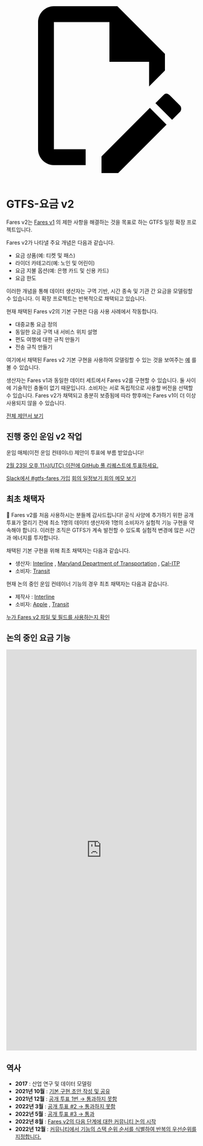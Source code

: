 <svg class="pencil" xmlns="http://www.w3.org/2000/svg" viewBox="0 0 24 24"><path d="M10 20H6V4h7v5h5v3.1l2-2V8l-6-6H6c-1.1 0-2 .9-2 2v16c0 1.1.9 2 2 2h4v-2m10.2-7c.1 0 .3.1.4.2l1.3 1.3c.2.2.2.6 0 .8l-1 1-2.1-2.1 1-1c.1-.1.2-.2.4-.2m0 3.9L14.1 23H12v-2.1l6.1-6.1 2.1 2.1Z"></path></svg>

# GTFS-요금 v2

Fares v2는 [Fares v1](/schedule/examples/fares-v1) 의 제한 사항을 해결하는 것을 목표로 하는 GTFS 일정 확장 프로젝트입니다.

Fares v2가 나타낼 주요 개념은 다음과 같습니다.

- 요금 상품(예: 티켓 및 패스)
- 라이더 카테고리(예: 노인 및 어린이)
- 요금 지불 옵션(예: 은행 카드 및 신용 카드)
- 요금 한도

이러한 개념을 통해 데이터 생산자는 구역 기반, 시간 종속 및 기관 간 요금을 모델링할 수 있습니다. 이 확장 프로젝트는 반복적으로 채택되고 있습니다.

현재 채택된 Fares v2의 기본 구현은 다음 사용 사례에서 작동합니다.

- 대중교통 요금 정의
- 동일한 요금 구역 내 서비스 위치 설명
- 편도 여행에 대한 규칙 만들기
- 전송 규칙 만들기

여기에서 채택된 Fares v2 기본 구현을 사용하여 모델링할 수 있는 것을 보여주는 [예](/schedule/examples/fares-v2) 를 볼 수 있습니다.

생산자는 Fares v1과 동일한 데이터 세트에서 Fares v2를 구현할 수 있습니다. 둘 사이에 기술적인 충돌이 없기 때문입니다. 소비자는 서로 독립적으로 사용할 버전을 선택할 수 있습니다. Fares v2가 채택되고 충분히 보증됨에 따라 향후에는 Fares v1이 더 이상 사용되지 않을 수 있습니다.

<a class="button no-icon" target="_blank" href="https://share.mobilitydata.org/gtfs-fares-v2">전체 제안서 보기</a>

## 진행 중인 운임 v2 작업

운임 매체(이전 운임 컨테이너) 제안이 투표에 부름 받았습니다!

[2월 23일 오후 11시(UTC) 이전에 GitHub 풀 리퀘스트에 투표하세요.](https://github.com/google/transit/pull/355#issuecomment-1430617967)

<a class="button no-icon" target="_blank" href="https://share.mobilitydata.org/slack">Slack에서 #gtfs-fares 가입</a> <a class="button no-icon" target="_blank" href="https://www.eventbrite.ca/e/specifications-discussions-gtfs-fares-v2-monthly-meetings-tickets-522966225057">회의 일정</a><a class="button no-icon" target="_blank" href="https://docs.google.com/document/d/1d3g5bMXupdElCKrdv6rhFNN11mrQgEk-ibA7wdqVLTU/edit">보기 회의 메모 보기</a>

## 최초 채택자

🎉 Fares v2를 처음 사용하시는 분들께 감사드립니다! 공식 사양에 추가하기 위한 공개 투표가 열리기 전에 최소 1명의 데이터 생산자와 1명의 소비자가 실험적 기능 구현을 약속해야 합니다. 이러한 조직은 GTFS가 계속 발전할 수 있도록 실험적 변경에 많은 시간과 에너지를 투자합니다.

채택된 기본 구현을 위해 최초 채택자는 다음과 같습니다.

- 생산자: [Interline](https://www.interline.io/) , [Maryland Department of Transportation](https://www.mta.maryland.gov/developer-resources) , [Cal-ITP](https://dot.ca.gov/cal-itp/cal-itp-gtfs)
- 소비자: [Transit](https://transitapp.com/)

현재 논의 중인 운임 컨테이너 기능의 경우 최초 채택자는 다음과 같습니다.

- 제작사 : [Interline](https://www.interline.io/)
- 소비자: [Apple](https://www.apple.com/) , [Transit](https://transitapp.com/)

<a class="button no-icon" target="_blank" href="https://docs.google.com/spreadsheets/d/1jpKjz6MbCD2XPhmIP11EDi-P2jMh7x2k-oHS-pLf2vI/edit?usp=sharing">누가 Fares v2 파일 및 필드를 사용하는지 확인</a>

## 논의 중인 요금 기능

<iframe src="https://portal.productboard.com/rhk8dbtic1iqakfznucry448" frameborder="0" width="100%", style="min-height:1060px"></iframe>

## 역사

- **2017** : 산업 연구 및 데이터 모델링
- **2021년 10월** : [기본 구현 초안 작성 및 공유](https://github.com/google/transit/pull/286#issue-1026848880)
- **2021년 12월** : [공개 투표 1번 → 통과하지 못함](https://github.com/google/transit/pull/286#issuecomment-990258396)
- **2022년 3월** : [공개 투표 #2 → 통과하지 못함](https://github.com/google/transit/pull/286#issuecomment-1080716109)
- **2022년 5월** : [공개 투표 #3 → 통과](https://github.com/google/transit/pull/286#issuecomment-1121392932)
- **2022년 8월** : [Fares v2의 다음 단계에 대한 커뮤니티 논의 시작](https://github.com/google/transit/issues/341)
- **2022년 12월** : [커뮤니티에서 기능의 스택 순위 순서를 식별하여 반복의 우선순위를 지정합니다.](https://github.com/google/transit/issues/341#issuecomment-1339947915)
